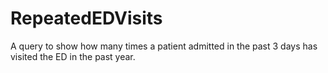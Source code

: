 # RepeatedEDVisits
A query to show how many times a patient admitted in the past 3 days has visited the ED in the past year.
